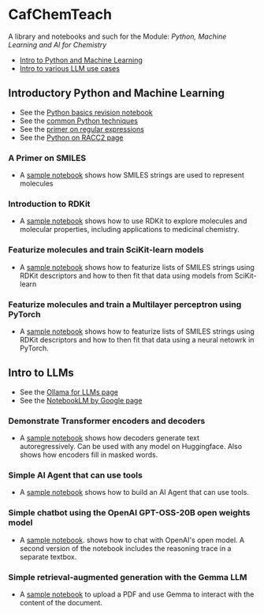 # CafChemTeach
A library and notebooks and such for the Module: *Python, Machine Learning and AI for Chemistry*

- [Intro to Python and Machine Learning](#introductory-python-and-machine-learning)
- [Intro to various LLM use cases](#intro-to-llms) 

## Introductory Python and Machine Learning

- See the [Python basics revision notebook](https://github.com/MauricioCafiero/CafChemTeach/blob/main/notebooks/PyCatchUp_CafChem.ipynb)
- See the [common Python techniques](https://github.com/MauricioCafiero/CafChemTeach/blob/main/python_basics.md)<br>
- See the [primer on regular expressions](https://github.com/MauricioCafiero/CafChem/blob/main/regex.md) <br>
- See the [Python on RACC2 page](https://github.com/MauricioCafiero/CafChemTeach/blob/main/run_python_racc.md) <br>

### A Primer on SMILES
- A [sample notebook](https://github.com/MauricioCafiero/CafChemTeach/blob/main/notebooks/SMILES_primer_CafChem.ipynb) shows how SMILES strings are used to represent molecules

### Introduction to RDKit
- A [sample notebook](https://github.com/MauricioCafiero/CafChemTeach/blob/main/notebooks/RDKit_intro_CafChem.ipynb) shows how to use RDKit to explore molecules and molecular properties, including applications to medicinal chemistry. 

### Featurize molecules and train SciKit-learn models
- A [sample notebook](https://github.com/MauricioCafiero/CafChemTeach/blob/main/notebooks/Featurizing_SKLearn_CafChem.ipynb) shows how to featurize lists of SMILES strings using RDKit descriptors and how to then fit that data using models from SciKit-learn

### Featurize molecules and train a Multilayer perceptron using PyTorch
- A [sample notebook](https://github.com/MauricioCafiero/CafChemTeach/blob/main/notebooks/BasicMLP_CafChem.ipynb) shows how to featurize lists of SMILES strings using RDKit descriptors and how to then fit that data using a neural netowrk in PyTorch.


## Intro to LLMs

- See the [Ollama for LLMs page](https://github.com/MauricioCafiero/CafChemTeach/blob/main/using_ollama.md) <br>
- See the [NotebookLM by Google page](https://github.com/MauricioCafiero/CafChemTeach/blob/main/notebookLM.md) <br>

### Demonstrate Transformer encoders and decoders
- A [sample notebook](https://github.com/MauricioCafiero/CafChemTeach/blob/main/notebooks/Transformers_demo_CafChem.ipynb) shows how decoders generate text autoregressively. Can be used with any model on Huggingface. Also shows how encoders fill in masked words.

### Simple AI Agent that can use tools
- A [sample notebook](https://github.com/MauricioCafiero/CafChemTeach/blob/main/notebooks/SimpleAgent_CafChem.ipynb) shows how to build an AI Agent that can use tools.

### Simple chatbot using the OpenAI GPT-OSS-20B open weights model
- A [sample notebook](https://github.com/MauricioCafiero/CafChemTeach/blob/main/notebooks/OpenAI_Chatbot_CafChem.ipynb). shows how to chat with OpenAI's open model. A second version of the notebook includes the reasoning trace in a separate textbox.

### Simple retrieval-augmented generation with the Gemma LLM
- A [sample notebook](https://github.com/MauricioCafiero/CafChemTeach/blob/main/notebooks/Simple_Rag_Chat_CafChem.ipynb) to upload a PDF and use Gemma to interact with the content of the document.
